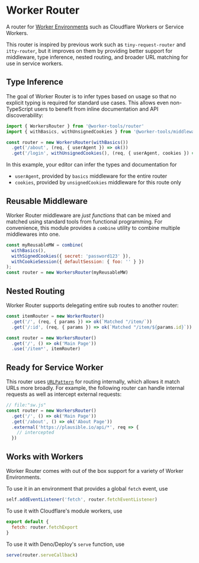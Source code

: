 # Worker Router
A router for [Worker Environments](https://workers.js.org) such as Cloudflare Workers or Service Workers.

This router is inspired by previous work such as `tiny-request-router` and `itty-router`, but it
improves on them by providing better support for middleware, type inference, nested routing, and broader URL matching for use in service workers.

## Type Inference
The goal of Worker Router is to infer types based on usage so that no explicit typing is required for standard use cases.
This allows even non-TypeScript users to benefit from inline documentation and API discoverability:

```js
import { WorkersRouter } from '@worker-tools/router'
import { withBasics, withUnsignedCookies } from '@worker-tools/middleware'

const router = new WorkersRouter(withBasics())
  .get('/about', (req, { userAgent }) => ok())
  .get('/login', withUnsignedCookies(), (req, { userAgent, cookies }) => ok())
```

In this example, your editor can infer the types and documentation for
  - `userAgent`, provided by `basics` middleware for the entire router
  - `cookies`, provided by `unsignedCookies` middleware for this route only


## Reusable Middleware
Worker Router middleware are *just functions* that can be mixed and matched using standard tools from functional programming.
For convenience, this module provides a `combine` utility to combine multiple middlewares into one.

```js
const myReusableMW = combine(
  withBasics(), 
  withSignedCookies({ secret: 'password123' }), 
  withCookieSession({ defaultSession: { foo: '' } })
);
const router = new WorkersRouter(myReusableMW)
```


## Nested Routing
Worker Router supports delegating entire sub routes to another router:

```js
const itemRouter = new WorkerRouter()
  .get('/', (req, { params }) => ok(`Matched "/item/`))
  .get('/:id', (req, { params }) => ok(`Matched "/item/${params.id}`))

const router = new WorkersRouter()
  .get('/', () => ok('Main Page'))
  .use('/item*', itemRouter)
```

## Ready for Service Worker 
This router uses [`URLPattern`](https://web.dev/urlpattern/) for routing internally, which allows it match URLs more broadly. 
For example, the following router can handle internal requests as well as intercept external requests:


```js
// file:"sw.js"
const router = new WorkersRouter()
  .get('/', () => ok('Main Page'))
  .get('/about', () => ok('About Page'))
  .external('https://plausible.io/api/*', req => {
    // intercepted
  })
```

## Works with Workers
Worker Router comes with out of the box support for a variety of Worker Environments.

To use it in an environment that provides a global `fetch` event, use

```js
self.addEventListener('fetch', router.fetchEventListener)
```

To use it with Cloudflare's module workers, use

```js
export default {
  fetch: router.fetchExport
}
```

To use it with Deno/Deploy's `serve` function, use

```js
serve(router.serveCallback)
```
